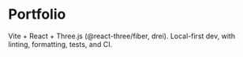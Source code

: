 # Portfolio

Vite + React + Three.js (@react-three/fiber, drei). Local-first dev, with linting, formatting, tests, and CI.